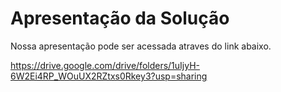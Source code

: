 # Apresentação da Solução

Nossa apresentação pode ser acessada atraves do link abaixo.


https://drive.google.com/drive/folders/1uIjyH-6W2Ei4RP_WOuUX2RZtxs0Rkey3?usp=sharing
